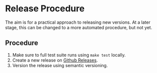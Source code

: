 # Release Procedure

The aim is for a practical approach to releasing new versions.
At a later stage, this can be changed to a more automated procedure, but not yet.

## Procedure

1. Make sure to full test suite runs using `make test` locally.
1. Create a new release on [Github Releases](https://github.com/go-po/po/releases).
1. Version the release using semantic versioning.


